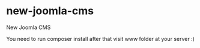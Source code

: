new-joomla-cms
==============

New Joomla CMS

You need to run composer install after that visit www folder at your server :)
